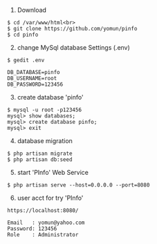 
1) Download
```
$ cd /var/www/html<br>
$ git clone https://github.com/yomun/pinfo
$ cd pinfo
```
2) change MySql database Settings (.env) 
```
$ gedit .env

DB_DATABASE=pinfo
DB_USERNAME=root
DB_PASSWORD=123456
```
3) create database 'pinfo'
```
$ mysql -u root -p123456
mysql> show databases;
mysql> create database pinfo;
mysql> exit
```
4) database migration
```
$ php artisan migrate
$ php artisan db:seed
```
5) start 'PInfo' Web Service
```
$ php artisan serve --host=0.0.0.0 --port=8080
```
6) user acct for try 'PInfo'
```
https://localhost:8080/

Email   : yomun@yahoo.com
Password: 123456
Role    : Administrator
```
